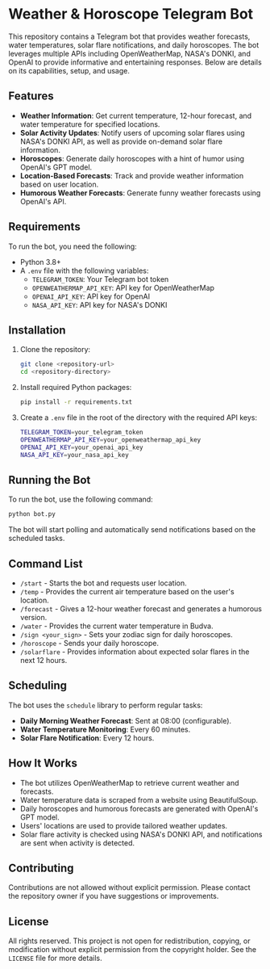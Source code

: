 # Weather & Horoscope Telegram Bot

This repository contains a Telegram bot that provides weather forecasts, water temperatures, solar flare notifications, and daily horoscopes. The bot leverages multiple APIs including OpenWeatherMap, NASA's DONKI, and OpenAI to provide informative and entertaining responses. Below are details on its capabilities, setup, and usage.

## Features

- **Weather Information**: Get current temperature, 12-hour forecast, and water temperature for specified locations.
- **Solar Activity Updates**: Notify users of upcoming solar flares using NASA's DONKI API, as well as provide on-demand solar flare information.
- **Horoscopes**: Generate daily horoscopes with a hint of humor using OpenAI's GPT model.
- **Location-Based Forecasts**: Track and provide weather information based on user location.
- **Humorous Weather Forecasts**: Generate funny weather forecasts using OpenAI's API.

## Requirements

To run the bot, you need the following:

- Python 3.8+
- A `.env` file with the following variables:
  - `TELEGRAM_TOKEN`: Your Telegram bot token
  - `OPENWEATHERMAP_API_KEY`: API key for OpenWeatherMap
  - `OPENAI_API_KEY`: API key for OpenAI
  - `NASA_API_KEY`: API key for NASA's DONKI

## Installation

1. Clone the repository:
   ```sh
   git clone <repository-url>
   cd <repository-directory>
   ```

2. Install required Python packages:
   ```sh
   pip install -r requirements.txt
   ```

3. Create a `.env` file in the root of the directory with the required API keys:
   ```sh
   TELEGRAM_TOKEN=your_telegram_token
   OPENWEATHERMAP_API_KEY=your_openweathermap_api_key
   OPENAI_API_KEY=your_openai_api_key
   NASA_API_KEY=your_nasa_api_key
   ```

## Running the Bot

To run the bot, use the following command:

```sh
python bot.py
```

The bot will start polling and automatically send notifications based on the scheduled tasks.

## Command List

- `/start` - Starts the bot and requests user location.
- `/temp` - Provides the current air temperature based on the user's location.
- `/forecast` - Gives a 12-hour weather forecast and generates a humorous version.
- `/water` - Provides the current water temperature in Budva.
- `/sign <your_sign>` - Sets your zodiac sign for daily horoscopes.
- `/horoscope` - Sends your daily horoscope.
- `/solarflare` - Provides information about expected solar flares in the next 12 hours.

## Scheduling

The bot uses the `schedule` library to perform regular tasks:

- **Daily Morning Weather Forecast**: Sent at 08:00 (configurable).
- **Water Temperature Monitoring**: Every 60 minutes.
- **Solar Flare Notification**: Every 12 hours.

## How It Works

- The bot utilizes OpenWeatherMap to retrieve current weather and forecasts.
- Water temperature data is scraped from a website using BeautifulSoup.
- Daily horoscopes and humorous forecasts are generated with OpenAI's GPT model.
- Users' locations are used to provide tailored weather updates.
- Solar flare activity is checked using NASA's DONKI API, and notifications are sent when activity is detected.

## Contributing

Contributions are not allowed without explicit permission. Please contact the repository owner if you have suggestions or improvements.

## License

All rights reserved. This project is not open for redistribution, copying, or modification without explicit permission from the copyright holder. See the `LICENSE` file for more details.
